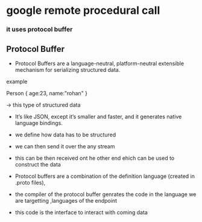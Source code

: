 # google remote procedural call

### it uses protocol buffer 

## Protocol Buffer

* Protocol Buffers are a language-neutral, platform-neutral extensible mechanism for serializing structured data.

example
  
  Person
  {
      age:23,
      name:"rohan"
  }

-> this type of structured data

* It’s like JSON, except it’s smaller and faster, and it generates native language bindings.

* we define how data has to be structured 

* we can then send it over the any stream

* this can be then received ont he other end
ehich can be used to construct the data

* Protocol buffers are a combination of the definition language (created in .proto files),

* the compiler of the protocol buffer genrates the
code in the language we are targetting ,languages of the endpoint

* this code is the interface to interact with 
coming data